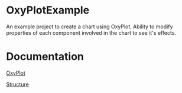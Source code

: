 # OxyPlotExample
An example project to create a chart using OxyPlot. Ability to modify properties of each component involved in the chart to see it's effects.

# Documentation
[OxyPlot](http://docs.oxyplot.org/en/latest/ "OxyPlot Documentation")

[Structure](http://www.nudoq.org/#!/Projects/OxyPlot "OxyPlot Structure Documentation")
